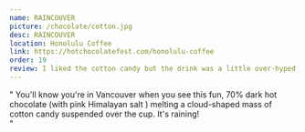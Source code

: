 ```yaml
---
name: RAINCOUVER
picture: /chocolate/cotton.jpg
desc: RAINCOUVER
location: Honolulu Coffee
link: https://hotchocolatefest.com/honolulu-coffee
order: 19
review: I liked the cotton candy but the drink was a little over-hyped haha. It was a easy to drink, I just felt a little underwhelmed. I feel like the donut one they had would be a better choice!
---
```


"
You'll know you're in Vancouver when you see this fun, 70% dark hot chocolate (with pink Himalayan salt ) melting a cloud-shaped mass of cotton candy suspended over the cup. It's raining!  
"

